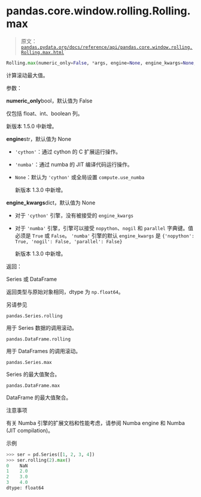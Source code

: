 # pandas.core.window.rolling.Rolling.max

> 原文：[`pandas.pydata.org/docs/reference/api/pandas.core.window.rolling.Rolling.max.html`](https://pandas.pydata.org/docs/reference/api/pandas.core.window.rolling.Rolling.max.html)

```py
Rolling.max(numeric_only=False, *args, engine=None, engine_kwargs=None, **kwargs)
```

计算滚动最大值。

参数：

**numeric_only**bool，默认值为 False

仅包括 float、int、boolean 列。

新版本 1.5.0 中新增。

**engine**str，默认值为 None

+   `'cython'`：通过 cython 的 C 扩展运行操作。

+   `'numba'`：通过 numba 的 JIT 编译代码运行操作。

+   `None`：默认为 `'cython'` 或全局设置 `compute.use_numba`

    新版本 1.3.0 中新增。

**engine_kwargs**dict，默认值为 None

+   对于 `'cython'` 引擎，没有被接受的 `engine_kwargs`

+   对于 `'numba'` 引擎，引擎可以接受 `nopython`、`nogil` 和 `parallel` 字典键。值必须是 `True` 或 `False`。 `'numba'` 引擎的默认 `engine_kwargs` 是 `{'nopython': True, 'nogil': False, 'parallel': False}`

    新版本 1.3.0 中新增。

返回：

Series 或 DataFrame

返回类型与原始对象相同，dtype 为 `np.float64`。

另请参见

`pandas.Series.rolling`

用于 Series 数据的调用滚动。

`pandas.DataFrame.rolling`

用于 DataFrames 的调用滚动。

`pandas.Series.max`

Series 的最大值聚合。

`pandas.DataFrame.max`

DataFrame 的最大值聚合。

注意事项

有关 Numba 引擎的扩展文档和性能考虑，请参阅 Numba engine 和 Numba (JIT compilation)。

示例

```py
>>> ser = pd.Series([1, 2, 3, 4])
>>> ser.rolling(2).max()
0    NaN
1    2.0
2    3.0
3    4.0
dtype: float64 
```
